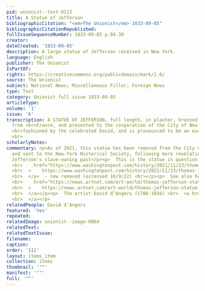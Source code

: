 ```yaml
---
pid: unionist--text-0112
title: A Statue of Jefferson
bibliographicCitation: "<em>The Unionist</em> 1833-09-05"
bibliographicCitationRepublished: 
fullIssueSequenceNumber: 1833-09-05 p.04.38
creator: 
dateCreated: '1833-09-05'
description: A large statue of Jefferson received in New York.
language: English
publisher: The Unionist
IsPartOf: 
rights: https://creativecommons.org/publicdomain/mark/1.0/
source: The Unionist
subject: National News; Miscellaneous Filler; Foreign News
type: Text
category: Unionist full issue 1833-09-05
articleType: 
volume: '1'
issue: '6'
transcription: A STATUE OF JEFFERSON, full length, in plaster, bronzed, has been received
  from <br>France, and presented to the corporation of the City of New York. It was
  <br>fashioned by the celebrated David, and is pronounced to be an excellent <br>likeness.
  <br>
scholarlyNotes: 
commentary: <p>As of 2021, this statue has been removed from the City Council chamber,
  and sent to the New-York Historical Society, following more revelations concerning
  Jefferson's slave-owning past</p><p>  This is the statue in question - <br>  <a
  <br>    href="https://www.washingtonpost.com/history/2021/11/23/thomas-jefferson-statue-removed-nyc-slaveowner/"
  <br>  >    https://www.washingtonpost.com/history/2021/11/23/thomas-jefferson-statue-removed-nyc-slaveowner/
  <br>  </a>  - now removed (accessed 10/9/22) <br></p><p>  See also here - <br>  <a
  <br>    href="https://news.artnet.com/art-world/thomas-jefferson-statue-headed-new-york-historical-society-2035662"
  <br>  >    https://news.artnet.com/art-world/thomas-jefferson-statue-headed-new-york-historical-society-2035662
  <br>  </a></p><p>  The artist David d’Angers (1788-1856) <br>  <a href="https://en.wikipedia.org/wiki/David_d%27Angers">    https://en.wikipedia.org/wiki/David_d%27Angers
  <br>  </a></p>
relatedPeople: David d’Angers
featured: 'Yes'
repeated: 
relatedImage: unionist--image-0064
relatedText: 
relatedTextIssue: 
filename: 
caption: 
order: '111'
layout: items_item
collection: items
thumbnail: '""'
manifest: '""'
full: '""'
---
```

